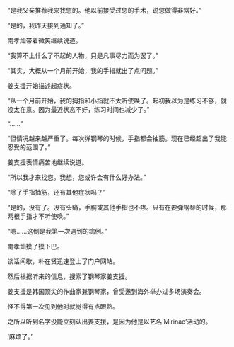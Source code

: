 “是我父亲推荐我来找您的。他以前接受过您的手术，说您做得非常好。”

“是的，我昨天接到通知了。”

南孝灿带着微笑继续说道。

“我算不上什么了不起的人物，只是凡事尽力而为罢了。”

“其实，大概从一个月前开始，我的手指就出了点问题。”

姜支援开始描述起症状。

“从一个月前开始，我的拇指和小指就不太听使唤了。起初我以为是练习不够，就没太在意。因为最近状态不好，练习时间也减少了。”

“……”

“但情况越来越严重了。每次弹钢琴的时候，手指都会抽筋。现在已经超出了我能忍受的范围了。”

姜支援表情痛苦地继续说道。

“所以我才来找您。我想，您或许会有什么好办法。”

“除了手指抽筋，还有其他症状吗？”

“是的，没有了。没有头痛，手腕或其他手指也不疼。只有在要弹钢琴的时候，那两根手指才不听使唤。”

“嗯……这倒是我第一次遇到的病例。”

南孝灿摸了摸下巴。

谈话间歇，朴在贤迅速登上了门户网站。

然后根据听来的信息，搜索了钢琴家姜支援。

姜支援是韩国顶尖的作曲家兼钢琴家，曾受邀到海外举办过多场演奏会。

怪不得第一次见到他时就觉得有点眼熟。

之所以听到名字没能立刻认出姜支援，是因为他是以艺名‘Mirinae’活动的。

‘麻烦了。’